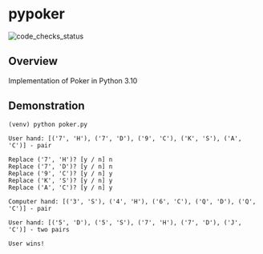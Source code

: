 # pypoker

![code_checks_status](https://github.com/electrobullet/pypoker/actions/workflows/code_checks.yml/badge.svg?branch=main)

## Overview
Implementation of Poker in Python 3.10

## Demonstration
```
(venv) python poker.py
```
```
User hand: [('7', 'H'), ('7', 'D'), ('9', 'C'), ('K', 'S'), ('A', 'C')] - pair

Replace ('7', 'H')? [y / n] n
Replace ('7', 'D')? [y / n] n
Replace ('9', 'C')? [y / n] y
Replace ('K', 'S')? [y / n] y
Replace ('A', 'C')? [y / n] y

Computer hand: [('3', 'S'), ('4', 'H'), ('6', 'C'), ('Q', 'D'), ('Q', 'C')] - pair 

User hand: [('5', 'D'), ('5', 'S'), ('7', 'H'), ('7', 'D'), ('J', 'C')] - two pairs

User wins!
```